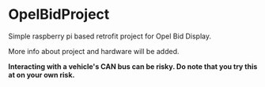 # OpelBidProject
Simple raspberry pi based retrofit project for Opel Bid Display.

More info about project and hardware will be added.

**Interacting with a vehicle's CAN bus can be risky. Do note that you try this at on your own risk.**
